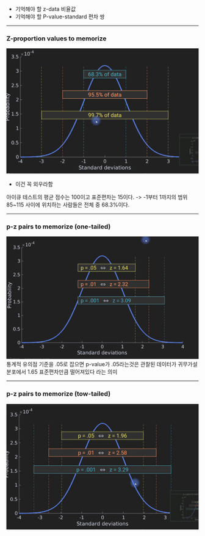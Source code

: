- 기억해야 할 z-data 비율값
- 기억해야 할 P-value-standard 편차 쌍
---
### Z-proportion values to memorize
![107.should_to_memorize](../pic/9.Hypothesis%20testing/107.should_to_memorize.png)

- 이건 꼭 외우라함

아이큐 테스트의 평균 점수는 100이고 표준편차는 15이다. -> -1부터 1까지의 범위
85~115 사이에 위치하는 사람들은 전체 중 68.3%이다.

---
### p-z pairs to memorize (one-tailed)

![107.p_z_pairs](../pic/9.Hypothesis%20testing/107.p_z_pairs.png)
통계적 유의점 기준을 .05로 잡으면 p-value가 .05라는것은 관찰된 데이터가 귀무가설 분포에서 1.65 표준편차만큼 떨어져있다 라는 의미

---
### p-z pairs to memorize (tow-tailed)
![107.tow_tailed](../pic/9.Hypothesis%20testing/107.tow_tailed.png)

